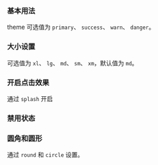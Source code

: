 <script setup>
import BaseExample from "../../examples/button/base.vue"
import BaseExampleCode from "../../examples/button/base.vue?raw"

import SizeExample from "../../examples/button/size.vue"
import SizeExampleCode from "../../examples/button/size.vue?raw"

import SplashExample from "../../examples/button/splash.vue"
import SplashExampleCode from "../../examples/button/splash.vue?raw"

import DisabledExample from "../../examples/button/disabled.vue"
import DisabledExampleCode from "../../examples/button/disabled.vue?raw"

import ShapeExample from "../../examples/button/shape.vue"
import ShapeExampleCode from "../../examples/button/shape.vue?raw"
</script>

### 基本用法

theme 可选值为 `primary`、 `success`、 `warn`、 `danger`。

<ExamplePreview :code="BaseExampleCode">
  <BaseExample />
</ExamplePreview>

### 大小设置

可选值为 `xl`、 `lg`、 `md`、 `sm`、 `xm`，默认值为 `md`。

<ExamplePreview :code="SizeExampleCode">
  <SizeExample />
</ExamplePreview>

### 开启点击效果

通过 `splash` 开启

<ExamplePreview :code="SplashExampleCode">
  <SplashExample />
</ExamplePreview>

### 禁用状态

<ExamplePreview :code="DisabledExampleCode">
  <DisabledExample />
</ExamplePreview>

### 圆角和圆形

通过 `round` 和 `circle` 设置。

<ExamplePreview :code="ShapeExampleCode">
  <ShapeExample />
</ExamplePreview>
